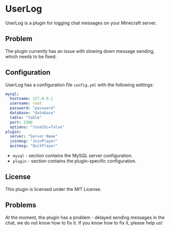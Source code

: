 # UserLog

UserLog is a plugin for logging chat messages on your Minecraft server.

## Problem

The plugin currently has an issue with slowing down message sending, which needs to be fixed.

## Configuration

UserLog has a configuration file `config.yml` with the following settings:

```yaml
mysql:
  hostname: 127.0.0.1
  username: root
  password: "password"
  database: "database"
  table: "table"
  port: 3306
  options: "?useSSL=false"
plugin:
  server: "Server Name"
  joinmsg: "JoinPlayer"
  quitmsg: "QuitPlayer"
```
- `mysql` - section contains the MySQL server configuration.
- `plugin` - section contains the plugin-specific configuration.

## License

This plugin is licensed under the MIT License.

## Problems

At the moment, the plugin has a problem - delayed sending messages in the chat, we do not know how to fix it. If you know how to fix it, please help us!
